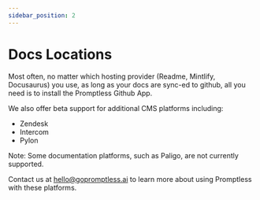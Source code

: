 ```yaml
---
sidebar_position: 2
---
```


# Docs Locations

Most often, no matter which hosting provider (Readme, Mintlify, Docusaurus) you use, as long as your docs are sync-ed to github, all you need is to install the Promptless Github App.

We also offer beta support for additional CMS platforms including:
- Zendesk
- Intercom
- Pylon

Note: Some documentation platforms, such as Paligo, are not currently supported.

Contact us at hello@gopromptless.ai to learn more about using Promptless with these platforms.